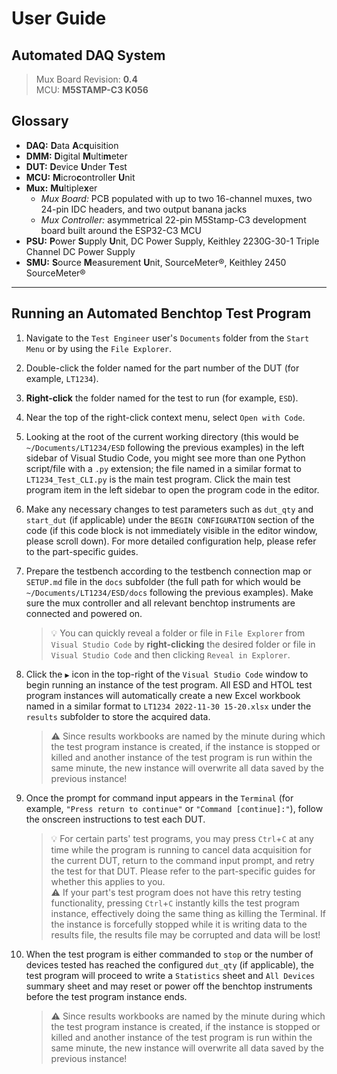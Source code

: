 # User Guide

## Automated DAQ System

> Mux Board Revision: **0.4**  
> MCU: **M5STAMP-C3 K056**

## Glossary

* **DAQ:** **D**ata **A**c**q**uisition
* **DMM:** **D**igital **M**ulti**m**eter
* **DUT:** **D**evice **U**nder **T**est
* **MCU:** **M**icro**c**ontroller **U**nit
* **Mux:** **Mu**ltiple**x**er
  * _Mux Board:_ PCB populated with up to two 16-channel muxes, two 24-pin IDC headers, and two output banana jacks
  * _Mux Controller:_ asymmetrical 22-pin M5Stamp-C3 development board built around the ESP32-C3 MCU
* **PSU:** **P**ower **S**upply **U**nit, DC Power Supply, Keithley 2230G-30-1 Triple Channel DC Power Supply
* **SMU:** **S**ource **M**easurement **U**nit, SourceMeter®, Keithley 2450 SourceMeter®

---

## Running an Automated Benchtop Test Program

1. Navigate to the `Test Engineer` user's `Documents` folder from the `Start Menu` or by using the `File Explorer`.

1. Double-click the folder named for the part number of the DUT (for example, `LT1234`).

1. **Right-click** the folder named for the test to run (for example, `ESD`).

1. Near the top of the right-click context menu, select `Open with Code`.

1. Looking at the root of the current working directory (this would be `~/Documents/LT1234/ESD` following the previous examples) in the left sidebar of Visual Studio Code, you might see more than one Python script/file with a `.py` extension; the file named in a similar format to `LT1234_Test_CLI.py` is the main test program. Click the main test program item in the left sidebar to open the program code in the editor.

1. Make any necessary changes to test parameters such as `dut_qty` and `start_dut` (if applicable) under the `BEGIN CONFIGURATION` section of the code (if this code block is not immediately visible in the editor window, please scroll down). For more detailed configuration help, please refer to the part-specific guides.

1. Prepare the testbench according to the testbench connection map or `SETUP.md` file in the `docs` subfolder (the full path for which would be `~/Documents/LT1234/ESD/docs` following the previous examples). Make sure the mux controller and all relevant benchtop instruments are connected and powered on.

    > 💡 You can quickly reveal a folder or file in `File Explorer` from `Visual Studio Code` by **right-clicking** the desired folder or file in `Visual Studio Code` and then clicking `Reveal in Explorer`.

1. Click the `▶` icon in the top-right of the `Visual Studio Code` window to begin running an instance of the test program. All ESD and HTOL test program instances will automatically create a new Excel workbook named in a similar format to `LT1234 2022-11-30 15-20.xlsx` under the `results` subfolder to store the acquired data.

    > ⚠️ Since results workbooks are named by the minute during which the test program instance is created, if the instance is stopped or killed and another instance of the test program is run within the same minute, the new instance will overwrite all data saved by the previous instance!

1. Once the prompt for command input appears in the `Terminal` (for example, `"Press return to continue"` or `"Command [continue]:"`), follow the onscreen instructions to test each DUT.

    > 💡 For certain parts' test programs, you may press `Ctrl`+`C` at any time while the program is running to cancel data acquisition for the current DUT, return to the command input prompt, and retry the test for that DUT. Please refer to the part-specific guides for whether this applies to you.  
    ⚠️ If your part's test program does not have this retry testing functionality, pressing `Ctrl`+`C` instantly kills the test program instance, effectively doing the same thing as killing the Terminal. If the instance is forcefully stopped while it is writing data to the results file, the results file may be corrupted and data will be lost!

1. When the test program is either commanded to `stop` or the number of devices tested has reached the configured `dut_qty` (if applicable), the test program will proceed to write a `Statistics` sheet and `All Devices` summary sheet and may reset or power off the benchtop instruments before the test program instance ends.

    > ⚠️ Since results workbooks are named by the minute during which the test program instance is created, if the instance is stopped or killed and another instance of the test program is run within the same minute, the new instance will overwrite all data saved by the previous instance!


